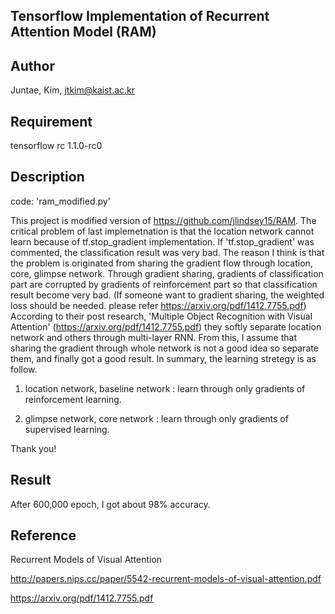 ## Tensorflow Implementation of Recurrent Attention Model (RAM)


## Author

Juntae, Kim, jtkim@kaist.ac.kr

## Requirement

tensorflow rc 1.1.0-rc0

## Description

code: 'ram_modified.py'

This project is modified version of https://github.com/jlindsey15/RAM.
The critical problem of last implemetnation is that the location network cannot learn because of tf.stop_gradient implementation. 
If 'tf.stop_gradient' was commented, the classification result was very bad.
The reason I think is that the problem is originated from sharing the gradient flow through location, core, glimpse network.
Through gradient sharing, gradients of classification part are corrupted by gradients of reinforcement part so that classification result 
become very bad. (If someone want to gradient sharing, the weighted loss should be needed. please refer https://arxiv.org/pdf/1412.7755.pdf)
According to their post research, 'Multiple Object Recognition with Visual Attention' (https://arxiv.org/pdf/1412.7755.pdf) they 
softly separate location network and others through multi-layer RNN. From this, I assume that sharing the gradient through whole network 
is not a good idea so separate them, and finally got a good result. 
In summary, the learning stretegy is as follow. 

1. location network, baseline network : learn through only gradients of reinforcement learning.

2. glimpse network, core network : learn through only gradients of supervised learning.

Thank you!

## Result

After 600,000 epoch, I got about 98% accuracy.

## Reference

Recurrent Models of Visual Attention

http://papers.nips.cc/paper/5542-recurrent-models-of-visual-attention.pdf

https://arxiv.org/pdf/1412.7755.pdf
